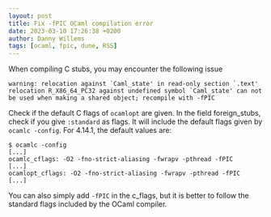 ```yaml
---
layout: post
title: Fix -fPIC OCaml compilation error
date: 2023-03-10 17:26:38 +0200
author: Danny Willems
tags: [ocaml, fpic, dune, RSS]
---
```


When compiling C stubs, you may encounter the following issue

```
warning: relocation against `Caml_state' in read-only section `.text'
relocation R_X86_64_PC32 against undefined symbol `Caml_state' can not be used when making a shared object; recompile with -fPIC
```

Check if the default C flags of `ocamlopt` are given. In the field foreign_stubs, check if you give `:standard` as flags.
It will include the default flags given by `ocamlc -config`. For 4.14.1, the default values are:

```
$ ocamlc -config
[...]
ocamlc_cflags: -O2 -fno-strict-aliasing -fwrapv -pthread -fPIC
[...]
ocamlopt_cflags: -O2 -fno-strict-aliasing -fwrapv -pthread -fPIC
[...]
```

You can also simply add `-fPIC` in the c_flags, but it is better to follow the
standard flags included by the OCaml compiler.
